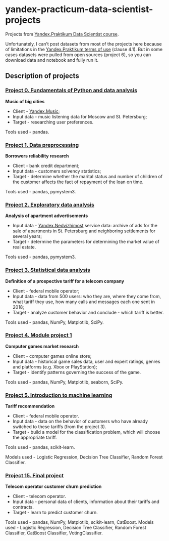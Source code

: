 # yandex-practicum-data-scientist-projects
Projects from [Yandex.Praktikum Data Scientist course](https://praktikum.yandex.ru/data-scientist/). 
 
Unfortunately, I can’t post datasets from most of the projects here because of limitations in the [Yandex.Praktikum terms of use](https://yandex.ru/legal/praktikum_termsofuse/) (clause 4.1). But in some cases datasets were pulled from open sources (project 6), so you can download data and notebook and fully run it.
 
## Description of projects
### [Project 0. Fundamentals of Python and data analysis](https://github.com/Installka/yandex-praktikum-data-scientist-projects/tree/main/00.%20Fundamentals%20of%20Python%20and%20data%20analysis)
__Music of big cities__
- Client - [Yandex.Music](https://music.yandex.ru/);
- Input data - music listening data for Moscow and St. Petersburg;
- Target - researching user preferences.

Tools used - pandas.

### [Project 1. Data preprocessing](https://github.com/Installka/yandex-praktikum-data-scientist-projects/tree/main/01.%20Data%20preprocessing)
__Borrowers reliability research__

- Client - bank credit department;
- Input data - customers solvency statistics;
- Target - determine whether the marital status and number of children of the customer affects the fact of repayment of the loan on time.

Tools used - pandas, pymystem3.

### [Project 2. Exploratory data analysis](https://github.com/Installka/yandex-praktikum-data-scientist-projects/tree/main/02.%20Exploratory%20data%20analysis)
__Analysis of apartment advertisements__

- Input data - [Yandex.Nedvizhimost](https://realty.yandex.ru/) service data: archive of ads for the sale of apartments in St. Petersburg and neighboring settlements for several years;
- Target - determine the parameters for determining the market value of real estate.

Tools used - pandas, pymystem3.

### [Project 3. Statistical data analysis](https://github.com/Installka/yandex-praktikum-data-scientist-projects/tree/main/03.%20Statistical%20data%20analysis)
__Definition of a prospective tariff for a telecom company__ 

- Client - federal mobile operator;
- Input data - data from 500 users: who they are, where they come from, what tariff they use, how many calls and messages each one sent in 2018;
- Target - analyze customer behavior and conclude - which tariff is better.

Tools used - pandas, NumPy, Matplotlib, SciPy.

### [Project 4. Module project 1](https://github.com/Installka/yandex-praktikum-data-scientist-projects/tree/main/04.%20Module%20project%201)
__Computer games market research__

- Client - computer games online store;
- Input data - historical game sales data, user and expert ratings, genres and platforms (e.g. Xbox or PlayStation);
- Target - identify patterns governing the success of the game.

Tools used - pandas, NumPy, Matplotlib, seaborn, SciPy.

### [Project 5. Introduction to machine learning](https://github.com/Installka/yandex-praktikum-data-scientist-projects/tree/main/05.%20Introduction%20to%20machine%20learning)
__Tariff recommendation__

- Client - federal mobile operator.
- Input data - data on the behavior of customers who have already switched to these tariffs (from the project 3).
- Target - build a model for the classification problem, which will choose the appropriate tariff.

Tools used - pandas, scikit-learn.

Models used - Logistic Regression, Decision Tree Classifier, Random Forest Classifier.

### [Project 15. Final project](https://github.com/Installka/yandex-praktikum-data-scientist-projects/tree/main/05.%20Introduction%20to%20machine%20learning)
__Telecom operator customer churn prediction__

- Client - telecom operator.
- Input data - personal data of clients, information about their tariffs and contracts.
- Target - learn to predict customer churn.

Tools used - pandas, NumPy, Matplotlib, scikit-learn, CatBoost.
Models used - Logistic Regression, Decision Tree Classifier, Random Forest Classifier, CatBoost Classifier, VotingClassifier.